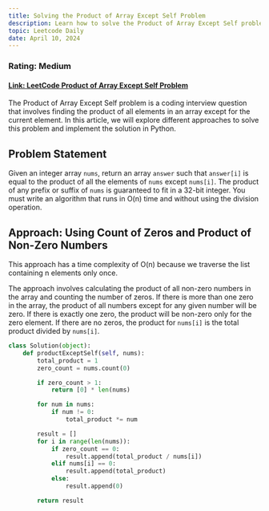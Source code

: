 ```yaml
---
title: Solving the Product of Array Except Self Problem
description: Learn how to solve the Product of Array Except Self problem using Python. Understand the problem statement, explore different approaches, and implement the solution step by step. This is a medium difficulty question from LeetCode.
topic: Leetcode Daily
date: April 10, 2024
---
```


### Rating: Medium

#### [Link: LeetCode Product of Array Except Self Problem](https://leetcode.com/problems/product-of-array-except-self/description/)

The Product of Array Except Self problem is a coding interview question that involves finding the product of all elements in an array except for the current element. In this article, we will explore different approaches to solve this problem and implement the solution in Python.

## Problem Statement

Given an integer array `nums`, return an array `answer` such that `answer[i]` is equal to the product of all the elements of `nums` except `nums[i]`. The product of any prefix or suffix of `nums` is guaranteed to fit in a 32-bit integer. You must write an algorithm that runs in O(n) time and without using the division operation.

## Approach: Using Count of Zeros and Product of Non-Zero Numbers

This approach has a time complexity of O(n) because we traverse the list containing n elements only once.

The approach involves calculating the product of all non-zero numbers in the array and counting the number of zeros. If there is more than one zero in the array, the product of all numbers except for any given number will be zero. If there is exactly one zero, the product will be non-zero only for the zero element. If there are no zeros, the product for `nums[i]` is the total product divided by `nums[i]`.

```python
class Solution(object):
    def productExceptSelf(self, nums):
        total_product = 1
        zero_count = nums.count(0)

        if zero_count > 1:
            return [0] * len(nums)

        for num in nums:
            if num != 0:
                total_product *= num

        result = []
        for i in range(len(nums)):
            if zero_count == 0:
                result.append(total_product / nums[i])
            elif nums[i] == 0:
                result.append(total_product)
            else:
                result.append(0)

        return result
```
